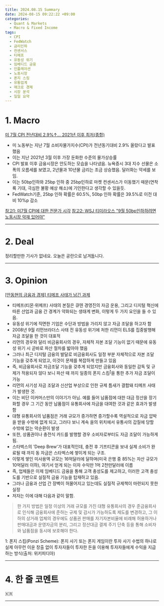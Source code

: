 ```yaml
---
title: 2024.08.15 Summary
date: 2024-08-15 09:22:22 +09:00
categories:
  - Quant & Markets
  - Macro & Fixed Income
tags:
  - CPI
  - FedWatch
  - 금리인하
  - 컨센서스
  - 티메프
  - 유동성 위기
  - 임베디드 금융
  - 인플레이션
  - 노동시장
  - 폰지 스킴
  - 유통업계
  - 매크로 경제
  - 시장 분석
  - 일일 요약
---
```


# 1. Macro

[미 7월 CPI 전년대비 2.9%↑... 2021년 이후 최저(종합)](https://news.einfomax.co.kr/news/articleView.html?idxno=4321356)

- 미 노동부는 지난 7월 소비자물가지수(CPI)가 전년동기대비 2.9% 올랐다고 발표했음
- 이는 지난 2021년 3월 이후 가장 둔화한 수준의 물가상승률
- CPI 발표 이후 금융시장은 안도하는 모습을 나타냈음. 뉴욕증시 3대 지수 선물은 소폭의 오름세를 보였고, 2년물과 10년물 금리는 조금 상승했음. 달러화는 약세를 보임.
- 이는 50bp인하와 25bp 인하 중 25bp인하로 마켓 컨센서스가 이동했기 때문(연착륙 기대, 극심한 불황 예상 해소)에 기인한다고 생각할 수 있을듯.
- FedWatch기준, 25bp 인하 확률은 60.5%, 50bp 인하 확률은 39.5%로 이전 대비 10%p 감소

[참고1: 미7월 CPI에 대한 전문가 시각](https://news.einfomax.co.kr/news/articleView.html?idxno=4321361)
[참고2: WSJ 티미라오스 "9월 50bp인하하려면 노동시장 악재 있어야"](https://news.einfomax.co.kr/news/articleView.html?idxno=4321363)

---

# 2. Deal

정리할만한 기사가 없네요. 오늘은 공란으로 남겨둡니다.

---

# 3. Opinion

[[안동현의 금융과 경제] 티메프 사태가 남긴 과제](https://www.mk.co.kr/news/contributors/11092969)

- 티메프(티몬·위메프) 사태의 본질은 큐텐 경영진의 자금 운용, 그리고 디지털 혁신에 따른 산업과 금융 간 경계가 약화되는 생태계 변화, 이렇게 두 가지 요인을 들 수 있음.
- 유동성 위기에 직면한 기업은 수단과 방법을 가리지 않고 자금 조달을 하고자 함
- 2008년 9월 리먼브라더스 사태 전 유동성 위기에 처한 리먼이 ELS를 집중발행해 자금 조달을 한 것이 대표적
- 리먼의 경우와 달리 비금융회사의 경우, 자체적 자본 조달 기능이 없기 때문에 유동성 위기 시 곧바로 파산 절차를 밟아야 했음
- 그러나 최근 디지털 금융의 발달로 비금융회사도 일정 부분 자체적으로 자본 조달 기능을 갖추게 되었고, 이것이 문제를 복잡하게 만들고 있음
- 즉, 비금융회사로 자금조달 기능을 갖추게 되었지만 금융회사와 동일한 감독 및 규제가 적용되자 않다 보니 파산 때 까지 일종의 폰지 스킴<sup>[1](#footnote_1)</sup>을 통한 추가 자금 조달이 가능 
- 리먼의 사기성 자금 조달과 신산업 부상으로 인한 규제 틈새가 결합돼 티메프 사태가 발생한 것.
- 이는 비단 이커머스만의 이야기가 아님. 예를 들어 납품점에 대한 대금 정산을 장기화할 경우 그 기간 동안 납품점이 유통회사에 자금을 대여한 것과 같은 효과가 발생함
- 대형 유통회사의 납품점은 거래 규모가 증가하면 증가할수록 역설적으로 자금 압박을 받을 수밖에 없게 되고, 그러다 보니 계속 을의 위치에서 유통사의 갑질에 당할 수밖에 없는 악순환이 발생
- 또한, 상품권이나 충전식 카드를 발행할 경우 소비자로부터도 자금 조달이 가능하게 됨.
- 스타벅스의 'Deep Brew'가 대표적인데, 충전 후 기프티콘을 보내 실제 소비가 완료될 때 까지 동 자금은 스타벅스에 쌓이게 되는 구조.
- 이렇게 쌓인 미사용액 규모는 16억달러에 달하며(미국 은행 중 85%는 자산 규모가 10억달러 이하), 여기서 얻게 되는 이자 수익만 1억 2천만달러에 이름
- 즉, 업체들은 이제 임베디드 금융을 통해 고객 충성도를 제고하고, 이러한 고객 충성도를 기반으로 실질적 금융 기능을 탑재하고 있음.
- 그러나 금융과 산업 간 장벽이 허물어지고 있는데도 실질적 규제책이 마련되지 못한 실정
- 저자는 이에 대해 다음과 같이 말함.
  
> 한 가지 방법은 일정 이상의 거래 규모를 가진 대형 유통회사의 경우 준금융회사로 인식해 금융회사에 준하는 규제 및 감시가 가능하도록 제도를 변경하고, 그 이하의 상거래 업체의 경우에도 상품권 판매를 자기자본비율에 비례해 허용하거나 판매대금과 운영자금의 분리, 그리고 정산대금 결제 주기 단축 등을 통해 소비자와 납품점을 동시에 보호해야 한다.


<a name = "footnote_1">1</a>: 폰지 스킴(Ponzi Scheme): 폰지 사기 또는 폰지 게임이란 투자 사기 수법의 하나로 실제 아무런 이윤 창출 없이 투자자들이 투자한 돈을 이용해 투자자들에게 수익을 지급하는 방식(출처: 위키피디아)

---

# 4. 한 줄 코멘트

🇰🇷

---